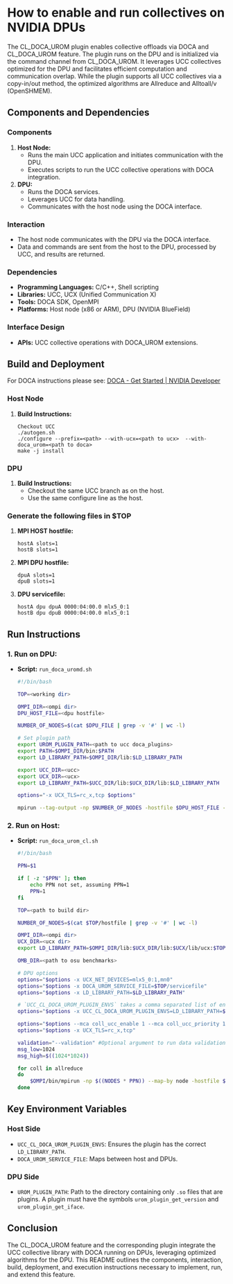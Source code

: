 # How to enable and run collectives on NVIDIA DPUs
The CL_DOCA_UROM plugin enables collective offloads via DOCA and CL_DOCA_UROM feature. The plugin runs on the DPU and is initialized via the command channel from CL_DOCA_UROM. It leverages UCC collectives optimized for the DPU and facilitates efficient computation and communication overlap. While the plugin supports all UCC collectives via a copy-in/out method, the optimized algorithms are Allreduce and Alltoall/v (OpenSHMEM).

## Components and Dependencies

### Components
1. **Host Node:**
    - Runs the main UCC application and initiates communication with the DPU.
    - Executes scripts to run the UCC collective operations with DOCA integration.
2. **DPU:**
    - Runs the DOCA services.
    - Leverages UCC for data handling.
    - Communicates with the host node using the DOCA interface.

### Interaction
- The host node communicates with the DPU via the DOCA interface.
- Data and commands are sent from the host to the DPU, processed by UCC, and results are returned.

### Dependencies
- **Programming Languages:** C/C++, Shell scripting
- **Libraries:** UCC, UCX (Unified Communication X)
- **Tools:** DOCA SDK, OpenMPI
- **Platforms:** Host node (x86 or ARM), DPU (NVIDIA BlueField)

### Interface Design
- **APIs:** UCC collective operations with DOCA_UROM extensions.

## Build and Deployment

For DOCA instructions please see: [DOCA - Get Started | NVIDIA Developer](https://docs.nvidia.com/doca/sdk/nvidia+doca+overview/index.html)

### Host Node
1. **Build Instructions:**
    ```
    Checkout UCC
    ./autogen.sh
    ./configure --prefix=<path> --with-ucx=<path to ucx>  --with-doca_urom=<path to doca>
    make -j install
    ```

### DPU
1. **Build Instructions:**
    - Checkout the same UCC branch as on the host.
    - Use the same configure line as the host.

### Generate the following files in $TOP
1. **MPI HOST hostfile:**
    ```plaintext
    hostA slots=1
    hostB slots=1
    ```
2. **MPI DPU hostfile:**
    ```plaintext
    dpuA slots=1
    dpuB slots=1
    ```
3. **DPU servicefile:**
    ```plaintext
    hostA dpu dpuA 0000:04:00.0 mlx5_0:1
    hostB dpu dpuB 0000:04:00.0 mlx5_0:1
    ```

## Run Instructions

### 1. Run on DPU:
- **Script:** `run_doca_uromd.sh`
    ```bash
    #!/bin/bash

    TOP=<working dir>

    OMPI_DIR=<ompi dir>
    DPU_HOST_FILE=<dpu hostfile>

    NUMBER_OF_NODES=$(cat $DPU_FILE | grep -v '#' | wc -l)

    # Set plugin path
    export UROM_PLUGIN_PATH=<path to ucc doca_plugins>
    export PATH=$OMPI_DIR/bin:$PATH
    export LD_LIBRARY_PATH=$OMPI_DIR/lib:$LD_LIBRARY_PATH

    export UCC_DIR=<ucc>
    export UCX_DIR=<ucx>
    export LD_LIBRARY_PATH=$UCC_DIR/lib:$UCX_DIR/lib:$LD_LIBRARY_PATH

    options="-x UCX_TLS=rc_x,tcp $options"

    mpirun --tag-output -np $NUMBER_OF_NODES -hostfile $DPU_HOST_FILE -x LD_LIBRARY_PATH=$LD_LIBRARY_PATH $options -x UROM_PLUGIN_PATH=$UROM_PLUGIN_PATH $TOP/doca/build-dpu/services/urom/doca_urom_daemon -l 10 --sdk-log-level 10
    ```

### 2. Run on Host:
- **Script:** `run_doca_urom_cl.sh`
    ```bash
    #!/bin/bash

    PPN=$1

    if [ -z "$PPN" ]; then
        echo PPN not set, assuming PPN=1
        PPN=1
    fi

    TOP=<path to build dir>

    NUMBER_OF_NODES=$(cat $TOP/hostfile | grep -v '#' | wc -l)

    OMPI_DIR=<ompi dir>
    UCX_DIR=<ucx dir>
    export LD_LIBRARY_PATH=$OMPI_DIR/lib:$UCX_DIR/lib:$UCX/lib/ucx:$TOP/<path to doca>/doca/lib64:$TOP/doca_urom_ucc/install/host/lib64:$LD_LIBRARY_PATH

    OMB_DIR=<path to osu benchmarks>

    # DPU options
    options="$options -x UCX_NET_DEVICES=mlx5_0:1,mn0"
    options="$options -x DOCA_UROM_SERVICE_FILE=$TOP/servicefile"
    options="$options -x LD_LIBRARY_PATH=$LD_LIBRARY_PATH"

    # `UCC_CL_DOCA_UROM_PLUGIN_ENVS` takes a comma separated list of envs
    options="$options -x UCC_CL_DOCA_UROM_PLUGIN_ENVS=LD_LIBRARY_PATH=$TOP/arm/build-arm/ompi/lib:$TOP/arm/build-arm/ucx/lib:$TOP/arm/build-arm/ucc/lib:$TOP/doca_urom_ucc/install/dpu/lib64,UCX_LOG_LEVEL=ERROR"

    options="$options --mca coll_ucc_enable 1 --mca coll_ucc_priority 100"
    options="$options -x UCX_TLS=rc_x,tcp"

    validation="--validation" #Optional argument to run data validation in osu benchmark
    msg_low=1024
    msg_high=$((1024*1024))

    for coll in allreduce
    do
        $OMPI/bin/mpirun -np $((NODES * PPN)) --map-by node -hostfile $TOP/hostfile $options --mca coll_ucc_cls doca_urom,basic --tag-output $OMB/osu_$coll $validation "-m $msg_low:$msg_high" -i 10 -x 5
    done
    ```

## Key Environment Variables

### Host Side
- `UCC_CL_DOCA_UROM_PLUGIN_ENVS`: Ensures the plugin has the correct `LD_LIBRARY_PATH`.
- `DOCA_UROM_SERVICE_FILE`: Maps between host and DPUs.

### DPU Side
- `UROM_PLUGIN_PATH`: Path to the directory containing only `.so` files that are plugins. A plugin must have the symbols `urom_plugin_get_version` and `urom_plugin_get_iface`.

## Conclusion
The CL_DOCA_UROM feature and the corresponding plugin integrate the UCC collective library with DOCA running on DPUs, leveraging optimized algorithms for the DPU. This README outlines the components, interaction, build, deployment, and execution instructions necessary to implement, run, and extend this feature.
